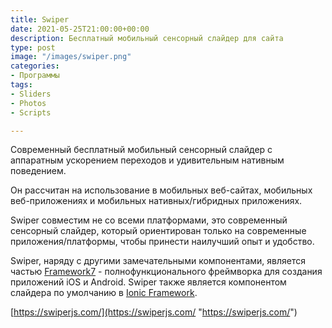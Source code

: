 ```yaml
---
title: Swiper
date: 2021-05-25T21:00:00+00:00
description: Бесплатный мобильный сенсорный слайдер для сайта
type: post
image: "/images/swiper.png"
categories:
- Программы
tags:
- Sliders
- Photos
- Scripts

---
```

Современный бесплатный мобильный сенсорный слайдер с аппаратным ускорением переходов и удивительным нативным поведением.

Он рассчитан на использование в мобильных веб-сайтах, мобильных веб-приложениях и мобильных нативных/гибридных приложениях.

Swiper совместим не со всеми платформами, это современный сенсорный слайдер, который ориентирован только на современные приложения/платформы, чтобы принести наилучший опыт и удобство.

Swiper, наряду с другими замечательными компонентами, является частью [Framework7](https://framework7.io/) - полнофункционального фреймворка для создания приложений iOS и Android. Swiper также является компонентом слайдера по умолчанию в [Ionic Framework](http://ionicframework.com/).

[https://swiperjs.com/](https://swiperjs.com/ "https://swiperjs.com/")